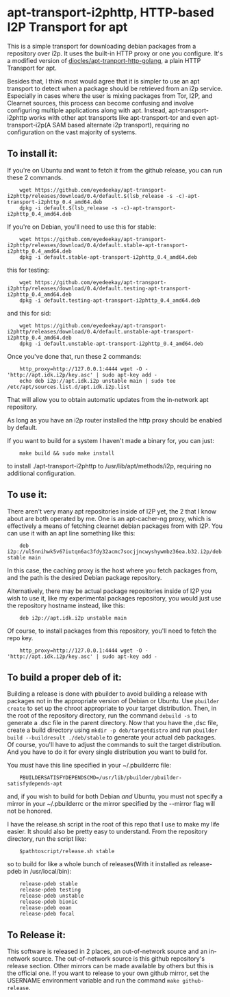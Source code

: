apt-transport-i2phttp, HTTP-based I2P Transport for apt
=======================================================

This is a simple transport for downloading debian packages from a repository
over i2p. It uses the built-in HTTP proxy or one you configure. It's a
modified version of [diocles/apt-tranport-http-golang](https://github.com/diocles/apt-transport-http-golang),
a plain HTTP Transport for apt.

Besides that, I think most would agree that it is simpler to use an apt
transport to detect when a package should be retrieved from an i2p service.
Especially in cases where the user is mixing packages from Tor, I2P, and
Clearnet sources, this process can become confusing and involve configuring
multiple applications along with apt. Instead, apt-transport-i2phttp works with
other apt transports like apt-transport-tor and even apt-transport-i2p(A SAM
based alternate i2p transport), requiring no configuration on the vast majority
of systems.

To install it:
--------------

If you're on Ubuntu and want to fetch it from the github release, you can run
these 2 commands.

		wget https://github.com/eyedeekay/apt-transport-i2phttp/releases/download/0.4/default.$(lsb_release -s -c)-apt-transport-i2phttp_0.4_amd64.deb
		dpkg -i default.$(lsb_release -s -c)-apt-transport-i2phttp_0.4_amd64.deb

If you're on Debian, you'll need to use this for stable:

		wget https://github.com/eyedeekay/apt-transport-i2phttp/releases/download/0.4/default.stable-apt-transport-i2phttp_0.4_amd64.deb
		dpkg -i default.stable-apt-transport-i2phttp_0.4_amd64.deb

this for testing:

		wget https://github.com/eyedeekay/apt-transport-i2phttp/releases/download/0.4/default.testing-apt-transport-i2phttp_0.4_amd64.deb
		dpkg -i default.testing-apt-transport-i2phttp_0.4_amd64.deb

and this for sid:

		wget https://github.com/eyedeekay/apt-transport-i2phttp/releases/download/0.4/default.unstable-apt-transport-i2phttp_0.4_amd64.deb
		dpkg -i default.unstable-apt-transport-i2phttp_0.4_amd64.deb

Once you've done that, run these 2 commands:

		http_proxy=http://127.0.0.1:4444 wget -O - 'http://apt.idk.i2p/key.asc' | sudo apt-key add - 
		echo deb i2p://apt.idk.i2p unstable main | sudo tee /etc/apt/sources.list.d/apt.idk.i2p.list

That will allow you to obtain automatic updates from the in-network apt repository.

As long as you have an i2p router installed the http proxy should be enabled
by default.

If you want to build for a system I haven't made a binary for, you can just:

        make build && sudo make install

to install ./apt-transport-i2phttp to /usr/lib/apt/methods/i2p, requiring no
additional configuration.

To use it:
----------

There aren't very many apt repositories inside of I2P yet, the 2 that I know
about are both operated by me. One is an apt-cacher-ng proxy, which is effectively
a means of fetching clearnet debian packages from with I2P. You can use it with an
apt line something like this:

		deb i2p://ul5nnihwk5v67iutqn6ac3fdy32acmc7socjjncwyshywmbz36ea.b32.i2p/deb.debian.org/debian stable main

In this case, the caching proxy is the host where you fetch packages from, and
the path is the desired Debian package repository.

Alternatively, there may be actual package repositories inside of I2P you wish to
use it, like my experimental packages repository, you would just use the repository
hostname instead, like this:

		deb i2p://apt.idk.i2p unstable main

Of course, to install packages from this repository, you'll need to fetch the repo
key.

        http_proxy=http://127.0.0.1:4444 wget -O - 'http://apt.idk.i2p/key.asc' | sudo apt-key add - 

To build a proper deb of it:
----------------------------

Building a release is done with pbuilder to avoid building a release with
packages not in the appropriate version of Debian or Ubuntu. Use 
```pbuilder create``` to set up the chroot appropriate to your target
distribution. Then, in the root of the repository directory, run the command
```debuild -s``` to generate a .dsc file in the parent directory. Now that you
have the ,dsc file, create a build directory using ```mkdir -p deb/targetdistro``` 
and run ```pbuilder build --buildresult ./deb/stable``` to generate your actual
deb packages. Of course, you'll have to adjust the commands to suit the target
distribution. And you have to do it for every single distribution you want to
build for.

You *must* have this line specified in your ~/.pbuilderrc file:

		PBUILDERSATISFYDEPENDSCMD=/usr/lib/pbuilder/pbuilder-satisfydepends-apt

and, if you wish to build for both Debian *and* Ubuntu, you must not specify a
mirror in your ~/.pbuilderrc or the mirror specified by the --mirror flag will
not be honored.

I have the release.sh script in the root of this repo
that I use to make my life easier. It should also be pretty easy to understand.
From the repository directory, run the script like:

        $pathtoscript/release.sh stable

so to build for like a whole bunch of releases(With it installed as release-pdeb
in /usr/local/bin):

        release-pdeb stable
        release-pdeb testing
        release-pdeb unstable
        release-pdeb bionic
        release-pdeb eoan
        release-pdeb focal


To Release it:
--------------

This software is released in 2 places, an out-of-network source and an in-network
source. The out-of-network source is this github repository's release section.
Other mirrors can be made available by others but this is the official one. If you
want to release to your own github mirror, set the USERNAME environment variable
and run the command ```make github-release```.


